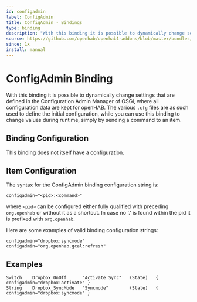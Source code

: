 ```yaml
---
id: configadmin
label: ConfigAdmin
title: ConfigAdmin - Bindings
type: binding
description: "With this binding it is possible to dynamically change settings that are defined in the Configuration Admin Manager of OSGi, where all configuration data are kept for openHAB. The various `.cfg` files are as such used to define the initial configuration, while you can use this binding to change values during runtime, simply by sending a command to an item."
source: https://github.com/openhab/openhab1-addons/blob/master/bundles/binding/org.openhab.binding.configadmin/README.md
since: 1x
install: manual
---
```


<!-- Attention authors: Do not edit directly. Please add your changes to the appropriate source repository -->

<!-- {% include base.html %} -->

# ConfigAdmin Binding

With this binding it is possible to dynamically change settings that are defined in the Configuration Admin Manager of OSGi, where all configuration data are kept for openHAB. The various `.cfg` files are as such used to define the initial configuration, while you can use this binding to change values during runtime, simply by sending a command to an item.

## Binding Configuration

This binding does not itself have a configuration.

## Item Configuration

The syntax for the ConfigAdmin binding configuration string is:

```
configadmin="<pid>:<command>"
```

where `<pid>` can be configured either fully qualified with preceding `org.openhab` or without it as a shortcut. In case no '.' is found within the pid it is prefixed with `org.openhab`.

Here are some examples of valid binding configuration strings:

```
configadmin="dropbox:syncmode"
configadmin="org.openhab.gcal:refresh"
```

## Examples

```
Switch    Dropbox_OnOff      "Activate Sync"   (State)   { configadmin="dropbox:activate" }
String    Dropbox_SyncMode   "Syncmode"        (State)   { configadmin="dropbox:syncmode" }
```
